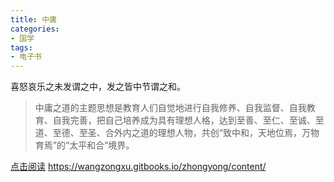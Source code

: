 ```yaml
---
title: 中庸
categories:
- 国学
tags:
- 电子书
---
```

喜怒哀乐之未发谓之中，发之皆中节谓之和。

<!-- more -->
> 中庸之道的主题思想是教育人们自觉地进行自我修养、自我监督、自我教育、自我完善，把自己培养成为具有理想人格，达到至善、至仁、至诚、至道、至德、至圣、合外内之道的理想人物，共创“致中和，天地位焉，万物育焉”的“太平和合”境界。

[点击阅读](https://wangzongxu.gitbooks.io/zhongyong/content/)
https://wangzongxu.gitbooks.io/zhongyong/content/
